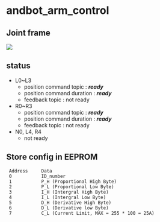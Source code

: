 # andbot_arm_control
## Joint frame 
![](https://github.com/oudeis/therobot/blob/master/Andbot_pkg/andbot_arm_control/joint_frame.jpeg)
 
## status
* L0~L3 
  * position command topic : ***ready***
  * position command duration : ***ready***
  * feedback topic : not ready
* R0~R3 
  * position command topic : ***ready***
  * position command duration : ***ready***
  * feedback topic : not ready
* N0, L4, R4
  * not ready
  
## Store config in EEPROM
     Address     Data
     0           ID_number
     1           P_H (Proportional High Byte)
     2           P_L (Proportional Low Byte)
     3           I_H (Intergral High Byte)
     4           I_L (Intergral Low Byte)
     5           D_H (Derivative High Byte)
     6           D_L (Derivative low Byte)
     7           C_L (Current Limit, MAX = 255 * 100 = 25A)
